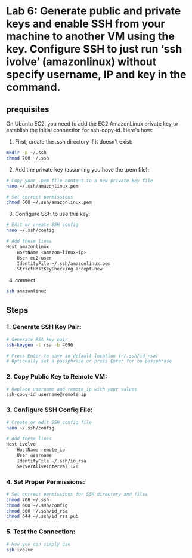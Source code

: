 # Lab 6: Generate public and private keys and enable SSH from your machine to another VM using the key. Configure SSH to just run ‘ssh ivolve’ (amazonlinux) without specify username, IP and key in the command.

## prequisites

On Ubuntu EC2, you need to add the EC2 AmazonLinux private key to establish the initial connection for ssh-copy-id. Here's how:

1. First, create the .ssh directory if it doesn't exist:
```bash
mkdir -p ~/.ssh
chmod 700 ~/.ssh
```

2. Add the private key (assuming you have the .pem file):
```bash
# Copy your .pem file content to a new private key file
nano ~/.ssh/amazonlinux.pem

# Set correct permissions
chmod 600 ~/.ssh/amazonlinux.pem
```

3. Configure SSH to use this key:
```bash
# Edit or create SSH config
nano ~/.ssh/config

# Add these lines
Host amazonlinux
    HostName <amazon-linux-ip>
    User ec2-user
    IdentityFile ~/.ssh/amazonlinux.pem
    StrictHostKeyChecking accept-new
```

4. connect
```bash
ssh amazonlinux
```

## Steps

### 1. Generate SSH Key Pair:
```bash
# Generate RSA key pair
ssh-keygen -t rsa -b 4096

# Press Enter to save in default location (~/.ssh/id_rsa)
# Optionally set a passphrase or press Enter for no passphrase
```

### 2. Copy Public Key to Remote VM:
```bash
# Replace username and remote_ip with your values
ssh-copy-id username@remote_ip
```

### 3. Configure SSH Config File:
```bash
# Create or edit SSH config file
nano ~/.ssh/config

# Add these lines
Host ivolve
    HostName remote_ip
    User username
    IdentityFile ~/.ssh/id_rsa
    ServerAliveInterval 120
```

### 4. Set Proper Permissions:
```bash
# Set correct permissions for SSH directory and files
chmod 700 ~/.ssh
chmod 600 ~/.ssh/config
chmod 600 ~/.ssh/id_rsa
chmod 644 ~/.ssh/id_rsa.pub
```

### 5. Test the Connection:
```bash
# Now you can simply use
ssh ivolve
```

